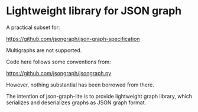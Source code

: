 Lightweight library for JSON graph 
==================================

A practical subset for:

https://github.com/jsongraph/json-graph-specification

Multigraphs are not supported.

Code here follows some conventions from:

https://github.com/jsongraph/jsongraph.py

However, nothing substantial has been borrowed from there.

The intention of json-graph-lite is to provide lightweight graph library, which serializes
and deserializes graphs as JSON graph format.
